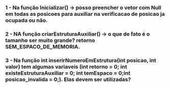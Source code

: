 ### 1 - Na função Inicializar() -> posso preencher o vetor com Null em todas as posicoes para auxiliar na verificacao de posicao ja ocupada ou não.

### 2 - NA função criarEstruturaAuxiliar() -> o que de fato é o tamanho ser muito grande? retorno SEM_ESPACO_DE_MEMORIA.

### 3 - Na função int inserirNumeroEmEstrutura(int posicao, int valor) tem algumas variaveis (int retorno = 0; int existeEstruturaAuxiliar = 0; int temEspaco = 0;int posicao_invalida = 0;). Elas devem ser utilizadas?



